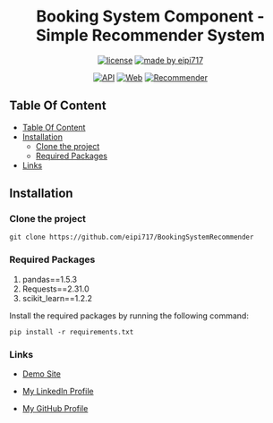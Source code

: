 <center> <h1>Booking System Component - Simple Recommender System</h1> </center>
<div align="center">

[![license](https://img.shields.io/github/license/dec0dOS/amazing-github-template.svg?style=flat-square)](LICENSE)
[![made by eipi717](https://img.shields.io/badge/made%20by-eipi717-ff1414.svg?style=flat-square)](https://www.linkedin.com/in/nicholaschho/)

[![API](https://img.shields.io/badge/Backend-API-yellow)](https://github.com/eipi717/BookingSystemAPI)
[![Web](https://img.shields.io/badge/Frontend-Web-purple)](https://github.com/eipi717/BookingSystemWeb)
[![Recommender](https://img.shields.io/badge/Component-Reconneder-blue)](https://github.com/eipi717/BookingSystemRecommender)

</div>

## Table Of Content
  * [Table Of Content](#table-of-content)
  * [Installation](#installation)
    * [Clone the project](#clone-the-project)
    * [Required Packages](#required-packages)
  * [Links](#links)


## Installation

### Clone the project
```shell
git clone https://github.com/eipi717/BookingSystemRecommender
```

### Required Packages
1. pandas==1.5.3 
2. Requests==2.31.0 
3. scikit_learn==1.2.2

Install the required packages by running the following command:
```shell
pip install -r requirements.txt
```

### Links
- [Demo Site](https://demo-site.booking-system.tech/)

- [My LinkedIn Profile](https://www.linkedin.com/in/chun-him-ho-954053216/)

- [My GitHub Profile](https://github.com/eipi717)
